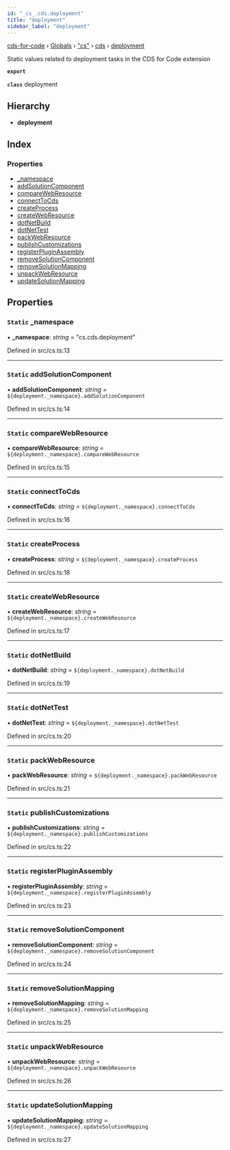 ```yaml
---
id: "_cs_.cds.deployment"
title: "deployment"
sidebar_label: "deployment"
---
```


[cds-for-code](../index.md) › [Globals](../globals.md) › ["cs"](../modules/_cs_.md) › [cds](../modules/_cs_.cds.md) › [deployment](_cs_.cds.deployment.md)

Static values related to deployment tasks in the CDS for Code extension

**`export`** 

**`class`** deployment

## Hierarchy

* **deployment**

## Index

### Properties

* [_namespace](_cs_.cds.deployment.md#static-_namespace)
* [addSolutionComponent](_cs_.cds.deployment.md#static-addsolutioncomponent)
* [compareWebResource](_cs_.cds.deployment.md#static-comparewebresource)
* [connectToCds](_cs_.cds.deployment.md#static-connecttocds)
* [createProcess](_cs_.cds.deployment.md#static-createprocess)
* [createWebResource](_cs_.cds.deployment.md#static-createwebresource)
* [dotNetBuild](_cs_.cds.deployment.md#static-dotnetbuild)
* [dotNetTest](_cs_.cds.deployment.md#static-dotnettest)
* [packWebResource](_cs_.cds.deployment.md#static-packwebresource)
* [publishCustomizations](_cs_.cds.deployment.md#static-publishcustomizations)
* [registerPluginAssembly](_cs_.cds.deployment.md#static-registerpluginassembly)
* [removeSolutionComponent](_cs_.cds.deployment.md#static-removesolutioncomponent)
* [removeSolutionMapping](_cs_.cds.deployment.md#static-removesolutionmapping)
* [unpackWebResource](_cs_.cds.deployment.md#static-unpackwebresource)
* [updateSolutionMapping](_cs_.cds.deployment.md#static-updatesolutionmapping)

## Properties

### `Static` _namespace

▪ **_namespace**: *string* = "cs.cds.deployment"

Defined in src/cs.ts:13

___

### `Static` addSolutionComponent

▪ **addSolutionComponent**: *string* = `${deployment._namespace}.addSolutionComponent`

Defined in src/cs.ts:14

___

### `Static` compareWebResource

▪ **compareWebResource**: *string* = `${deployment._namespace}.compareWebResource`

Defined in src/cs.ts:15

___

### `Static` connectToCds

▪ **connectToCds**: *string* = `${deployment._namespace}.connectToCds`

Defined in src/cs.ts:16

___

### `Static` createProcess

▪ **createProcess**: *string* = `${deployment._namespace}.createProcess`

Defined in src/cs.ts:18

___

### `Static` createWebResource

▪ **createWebResource**: *string* = `${deployment._namespace}.createWebResource`

Defined in src/cs.ts:17

___

### `Static` dotNetBuild

▪ **dotNetBuild**: *string* = `${deployment._namespace}.dotNetBuild`

Defined in src/cs.ts:19

___

### `Static` dotNetTest

▪ **dotNetTest**: *string* = `${deployment._namespace}.dotNetTest`

Defined in src/cs.ts:20

___

### `Static` packWebResource

▪ **packWebResource**: *string* = `${deployment._namespace}.packWebResource`

Defined in src/cs.ts:21

___

### `Static` publishCustomizations

▪ **publishCustomizations**: *string* = `${deployment._namespace}.publishCustomizations`

Defined in src/cs.ts:22

___

### `Static` registerPluginAssembly

▪ **registerPluginAssembly**: *string* = `${deployment._namespace}.registerPluginAssembly`

Defined in src/cs.ts:23

___

### `Static` removeSolutionComponent

▪ **removeSolutionComponent**: *string* = `${deployment._namespace}.removeSolutionComponent`

Defined in src/cs.ts:24

___

### `Static` removeSolutionMapping

▪ **removeSolutionMapping**: *string* = `${deployment._namespace}.removeSolutionMapping`

Defined in src/cs.ts:25

___

### `Static` unpackWebResource

▪ **unpackWebResource**: *string* = `${deployment._namespace}.unpackWebResource`

Defined in src/cs.ts:26

___

### `Static` updateSolutionMapping

▪ **updateSolutionMapping**: *string* = `${deployment._namespace}.updateSolutionMapping`

Defined in src/cs.ts:27
